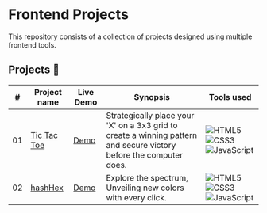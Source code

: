 # Frontend Projects

This repository consists of a collection of projects designed using multiple frontend tools.

## Projects 📁

|  #  | Project name | Live Demo | Synopsis | Tools used |
| --- | ------------------------------------------------ | --------------------  | ------------- | -------------- |
| 01  | [Tic Tac Toe](https://github.com/AS-ciii/Frontend-Projects/tree/9b60f1929bbacd4e04c2a823cb34ddab1df1fdc5/Tic-Tac-Toe) | [Demo](https://tictactoe-ascii.netlify.app)| Strategically place your 'X' on a 3x3 grid to create a winning pattern and secure victory before the computer does. | ![HTML5](https://img.shields.io/badge/HTML5-E34F26?style=for-the-badge&logo=html5&logoColor=white) ![CSS3](https://img.shields.io/badge/CSS3-1572B6?style=for-the-badge&logo=css3&logoColor=white) ![JavaScript](https://img.shields.io/badge/JavaScript-323330?style=for-the-badge&logo=javascript&logoColor=F7DF1E) |
| 02  | [hashHex](https://github.com/AS-ciii/Frontend-Projects/tree/9b60f1929bbacd4e04c2a823cb34ddab1df1fdc5/Tic-Tac-Toe) | [Demo](https://hashhex.netlify.app)| Explore the spectrum, Unveiling new colors with every click. | ![HTML5](https://img.shields.io/badge/HTML5-E34F26?style=for-the-badge&logo=html5&logoColor=white) ![CSS3](https://img.shields.io/badge/CSS3-1572B6?style=for-the-badge&logo=css3&logoColor=white) ![JavaScript](https://img.shields.io/badge/JavaScript-323330?style=for-the-badge&logo=javascript&logoColor=F7DF1E) |
